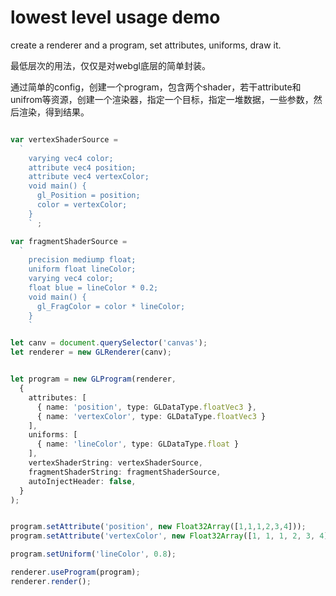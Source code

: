 # lowest level usage demo

create a renderer and a program, set attributes, uniforms, draw it.

最低层次的用法，仅仅是对webgl底层的简单封装。

通过简单的config，创建一个program，包含两个shader，若干attribute和unifrom等资源，创建一个渲染器，指定一个目标，指定一堆数据，一些参数，然后渲染，得到结果。

```ts

var vertexShaderSource =
  `
    varying vec4 color;
    attribute vec4 position;
    attribute vec4 vertexColor;
    void main() {
      gl_Position = position;
      color = vertexColor;
    }
    ` ;

var fragmentShaderSource =
  `
    precision mediump float;
    uniform float lineColor;
    varying vec4 color;
    float blue = lineColor * 0.2;
    void main() {
      gl_FragColor = color * lineColor;
    }
    `

let canv = document.querySelector('canvas');
let renderer = new GLRenderer(canv);


let program = new GLProgram(renderer,
  {
    attributes: [
      { name: 'position', type: GLDataType.floatVec3 },
      { name: 'vertexColor', type: GLDataType.floatVec3 }
    ],
    uniforms: [
      { name: 'lineColor', type: GLDataType.float }
    ],
    vertexShaderString: vertexShaderSource,
    fragmentShaderString: fragmentShaderSource,
    autoInjectHeader: false,
  }
);


program.setAttribute('position', new Float32Array([1,1,1,2,3,4]));
program.setAttribute('vertexColor', new Float32Array([1, 1, 1, 2, 3, 4]));

program.setUniform('lineColor', 0.8);

renderer.useProgram(program);
renderer.render();

```